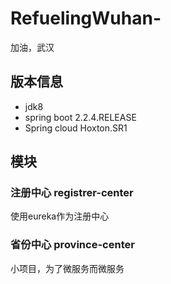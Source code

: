 # RefuelingWuhan-
加油，武汉

## 版本信息
- jdk8
- spring boot 2.2.4.RELEASE
- Spring cloud Hoxton.SR1
## 模块
###  注册中心 registrer-center
使用eureka作为注册中心
### 省份中心 province-center
小项目，为了微服务而微服务
